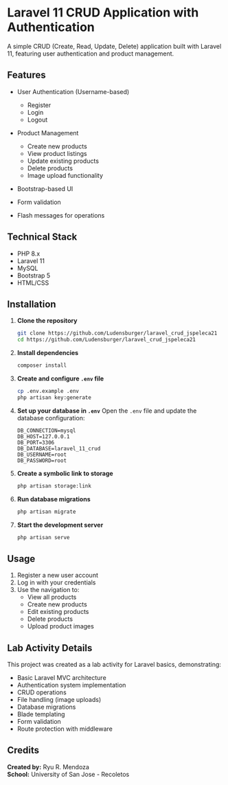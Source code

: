 # Laravel 11 CRUD Application with Authentication

A simple CRUD (Create, Read, Update, Delete) application built with Laravel 11, featuring user authentication and product management.

## Features

- User Authentication (Username-based)
    - Register
    - Login
    - Logout

- Product Management
    - Create new products
    - View product listings
    - Update existing products
    - Delete products
    - Image upload functionality

- Bootstrap-based UI
- Form validation
- Flash messages for operations

## Technical Stack

- PHP 8.x
- Laravel 11
- MySQL
- Bootstrap 5
- HTML/CSS


## Installation

1. **Clone the repository**
   ```bash
   git clone https://github.com/Ludensburger/laravel_crud_jspeleca21
   cd https://github.com/Ludensburger/laravel_crud_jspeleca21


2. **Install dependencies**

   ```bash
   composer install
   ```

3. **Create and configure `.env` file**

   ```bash
   cp .env.example .env
   php artisan key:generate
   ```

4. **Set up your database in `.env`**
   Open the `.env` file and update the database configuration:

   ```env
   DB_CONNECTION=mysql
   DB_HOST=127.0.0.1
   DB_PORT=3306
   DB_DATABASE=laravel_11_crud
   DB_USERNAME=root
   DB_PASSWORD=root
   ```

5. **Create a symbolic link to storage**

   ```bash
   php artisan storage:link
   ```

6. **Run database migrations**

   ```bash
   php artisan migrate
   ```

7. **Start the development server**

   ```bash
   php artisan serve
   ```

## Usage

1. Register a new user account
2. Log in with your credentials
3. Use the navigation to:
     - View all products
     - Create new products
     - Edit existing products
     - Delete products
     - Upload product images

## Lab Activity Details

This project was created as a lab activity for Laravel basics, demonstrating:

- Basic Laravel MVC architecture
- Authentication system implementation
- CRUD operations
- File handling (image uploads)
- Database migrations
- Blade templating
- Form validation
- Route protection with middleware

## Credits

**Created by:** Ryu R. Mendoza  
**School:** University of San Jose - Recoletos
